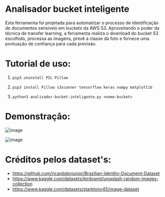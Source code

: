 # Analisador bucket inteligente

Esta ferramenta foi projetada para automatizar o processo de identificação de documentos sensiveis em buckets da AWS S3. Aproveitando o poder da técnica de transfer learning, a ferramenta realiza o download do bucket S3 escolhido, processa as imagens, prevê a classe da foto e fornece uma pontuação de confiança para cada previsão. 

# Tutorial de uso:

1) `pip3 uninstall PIL Pillow`

2) `pip3 install Pillow s3scanner tensorflow keras numpy matplotlib`

3) `python3 analisador-bucket-inteligente.py <nome-bucket>`

# Demonstração:

![image](https://user-images.githubusercontent.com/48680041/235518181-678ddfb2-8573-40c7-8532-1d127c7d4a41.png)

![image](https://user-images.githubusercontent.com/48680041/235518070-ddb2daff-d2d4-4e2e-b7af-a303b7fe0e22.png)

# Créditos pelos dataset's:

* https://github.com/ricardobnjunior/Brazilian-Identity-Document-Dataset
* https://www.kaggle.com/datasets/lprdosmil/unsplash-random-images-collection
* https://www.kaggle.com/datasets/starktony45/image-dataset

